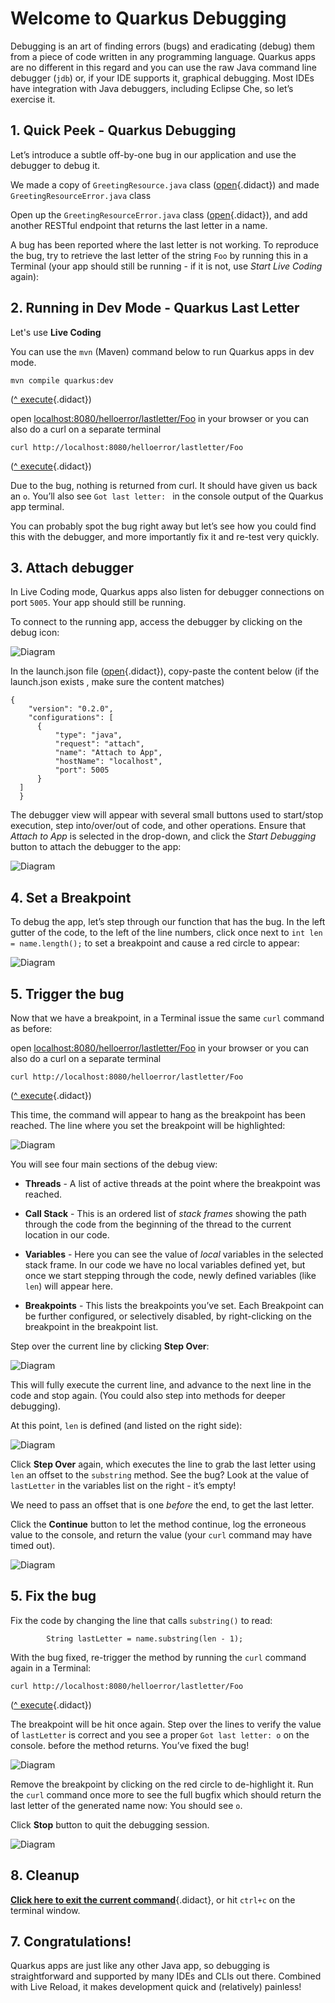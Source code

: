 
# Welcome to Quarkus Debugging

Debugging is an art of finding errors (bugs) and eradicating (debug) them from a piece of code written in any programming language. Quarkus apps are no different in this regard and you can use the raw Java command line debugger (`jdb`) or, if your IDE supports it, graphical debugging. Most IDEs have integration with Java debuggers, including Eclipse Che, so let’s exercise it.

## 1. Quick Peek - Quarkus Debugging

Let’s introduce a subtle off-by-one bug in our application and use the debugger to debug it.

We made a copy of `GreetingResource.java` class ([open](didact://?commandId=vscode.openFolder&projectFilePath=src/main/java/org/acme/people/rest/GreetingResource.java&completion=Opened%20the%20GreetingResource.java%20file "Opens the GreetingResource.java file"){.didact}) and made `GreetingResourceError.java` class

Open up the `GreetingResourceError.java` class ([open](didact://?commandId=vscode.openFolder&projectFilePath=src/main/java/org/acme/people/rest/GreetingResourceError.java&completion=Opened%20the%20GreetingResourceError.java%20file "Opens the GreetingResourceError.java file"){.didact}), and add another RESTful endpoint that returns the last letter in a name.

A bug has been reported where the last letter is not working. To reproduce the bug, try to retrieve the last letter of the string `Foo` by running this in a Terminal (your app should still be running - if it is not, use *Start Live Coding* again):

## 2. Running in Dev Mode - Quarkus Last Letter 

Let's use **Live Coding** 

You can use the `mvn` (Maven) command below to run Quarkus apps in dev mode.

```
mvn compile quarkus:dev
```

([^ execute](didact://?commandId=vscode.didact.sendNamedTerminalAString&text=QuarkusTerm$$mvn%20compile%20quarkus:dev&completion=Run%20live%20coding. "Opens a new terminal and sends the command above"){.didact})

open [localhost:8080/helloerror/lastletter/Foo](http://localhost:8080/helloerror/lastletter/Foo) in your browser or you can also do a curl on a separate terminal

```
curl http://localhost:8080/helloerror/lastletter/Foo
```
([^ execute](didact://?commandId=vscode.didact.sendNamedTerminalAString&text=curlTerm$$curl%20http://localhost:8080/helloerror/lastletter/Foo%20;%20echo%20''&completion=Run%20curl%20command. "Opens a new terminal and sends the command above"){.didact})


Due to the bug, nothing is returned from curl. It should have given us back an `o`. You’ll also see `Got last letter: ` in the console output of the Quarkus app terminal.

You can probably spot the bug right away but let’s see how you could find this with the debugger, and more importantly fix it and re-test very quickly.

## 3. Attach debugger
In Live Coding mode, Quarkus apps also listen for debugger connections on port `5005`. Your app should still be running.

To connect to the running app, access the debugger by clicking on the debug icon:

![Diagram](docs/01-vscode-launch-json.png)


In the launch.json file ([open](didact://?commandId=vscode.openFolder&projectFilePath=.vscode/launch.json&completion=Opened%20the%20launch.json%20file "Opens the launch.json file"){.didact}), copy-paste the content below (if the launch.json exists , make sure the content matches)

```
{
    "version": "0.2.0",
    "configurations": [
      {
          "type": "java",
          "request": "attach",
          "name": "Attach to App",
          "hostName": "localhost",
          "port": 5005
      }
  ]
  }
```
The debugger view will appear with several small buttons used to start/stop execution, step into/over/out of code, and other operations. Ensure that *Attach to App* is selected in the drop-down, and click the *Start Debugging* button to attach the debugger to the app:

![Diagram](docs/02-vscode-debug-run.png)

## 4. Set a Breakpoint 

To debug the app, let’s step through our function that has the bug. In the left gutter of the code, to the left of the line numbers, click once next to `int len = name.length();` to set a breakpoint and cause a red circle to appear:

![Diagram](docs/03-vscode-set-breakpoint.png)

## 5. Trigger the bug

Now that we have a breakpoint, in a Terminal issue the same `curl` command as before:

open [localhost:8080/helloerror/lastletter/Foo](http://localhost:8080/helloerror/lastletter/Foo) in your browser or you can also do a curl on a separate terminal

```
curl http://localhost:8080/helloerror/lastletter/Foo
```
([^ execute](didact://?commandId=vscode.didact.sendNamedTerminalAString&text=curlTerm$$curl%20http://localhost:8080/helloerror/lastletter/Foo%20;%20echo%20''&completion=Run%20curl%20command. "Opens a new terminal and sends the command above"){.didact})

This time, the command will appear to hang as the breakpoint has been reached. The line where you set the breakpoint will be highlighted:

![Diagram](docs/04-vscode-breakreached.png)

You will see four main sections of the debug view:

- **Threads** - A list of active threads at the point where the breakpoint was reached.

- **Call Stack** - This is an ordered list of *stack frames* showing the path through the code from the beginning of the thread to the current location in our code.

- **Variables** - Here you can see the value of *local* variables in the selected stack frame. In our code we have no local variables defined yet, but once we start stepping through the code, newly defined variables (like `len`) will appear here.

- **Breakpoints** - This lists the breakpoints you’ve set. Each Breakpoint can be further configured, or selectively disabled, by right-clicking on the breakpoint in the breakpoint list.

Step over the current line by clicking **Step Over**:

![Diagram](docs/05-vscode-stepover.png)

This will fully execute the current line, and advance to the next line in the code and stop again. (You could also step into methods for deeper debugging).

At this point, `len` is defined (and listed on the right side):

![Diagram](docs/06-vscode-len.png)


Click **Step Over** again, which executes the line to grab the last letter using `len` an offset to the `substring` method. See the bug? Look at the value of `lastLetter` in the variables list on the right - it’s empty!

We need to pass an offset that is one *before* the end, to get the last letter.

Click the **Continue** button to let the method continue, log the erroneous value to the console, and return the value (your `curl` command may have timed out).

![Diagram](docs/07-vscode-debug-continue.png)

## 5. Fix the bug

Fix the code by changing the line that calls `substring()` to read:
```
        String lastLetter = name.substring(len - 1);
```        
With the bug fixed, re-trigger the method by running the `curl` command again in a Terminal:

```
curl http://localhost:8080/helloerror/lastletter/Foo
```
([^ execute](didact://?commandId=vscode.didact.sendNamedTerminalAString&text=curlTerm$$curl%20http://localhost:8080/helloerror/lastletter/Foo%20;%20echo%20''&completion=Run%20curl%20command. "Opens a new terminal and sends the command above"){.didact})

The breakpoint will be hit once again. Step over the lines to verify the value of `lastLetter` is correct and you see a proper `Got last letter: o` on the console. before the method returns. You’ve fixed the bug!

![Diagram](docs/08-vscode-bug-fixed.png)

Remove the breakpoint by clicking on the red circle to de-highlight it. Run the `curl` command once more to see the full bugfix which should return the last letter of the generated name now: You should see `o`.

Click **Stop** button to quit the debugging session.

![Diagram](docs/09-vscode-debug-stop.png)

## 8. Cleanup

[**Click here to exit the current command**](didact://?commandId=vscode.didact.sendNamedTerminalCtrlC&text=QuarkusTerm&completion=Quarkus%20K%20hello%20World%20interrupted. "Interrupt the current operation on the terminal"){.didact},
or hit `ctrl+c` on the terminal window.

## 7. Congratulations!

Quarkus apps are just like any other Java app, so debugging is straightforward and supported by many IDEs and CLIs out there. Combined with Live Reload, it makes development quick and (relatively) painless!
